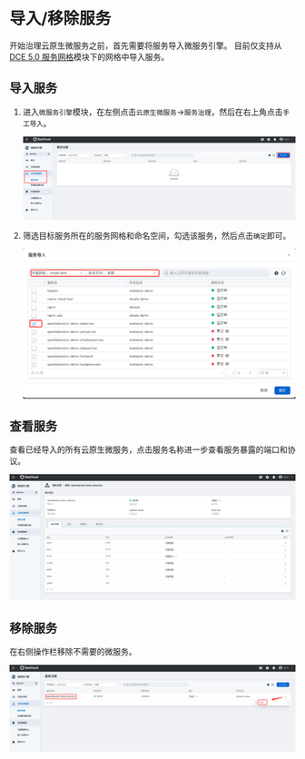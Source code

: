 # 导入/移除服务

开始治理云原生微服务之前，首先需要将服务导入微服务引擎。
目前仅支持从 [DCE 5.0 服务网格](../../mspider/intro/index.md)模块下的网格中导入服务。

## 导入服务

1. 进入`微服务引擎`模块，在左侧点击`云原生微服务`->`服务治理`，然后在右上角点击`手工导入`。

    ![手工导入](../images/cloudms-import01.png)

2. 筛选目标服务所在的服务网格和命名空间，勾选该服务，然后点击`确定`即可。

    ![确定](../images/cloudms-import02.png)

## 查看服务

查看已经导入的所有云原生微服务，点击服务名称进一步查看服务暴露的端口和协议。

![查看](../images/cloudms-import03.png)

## 移除服务

在右侧操作栏移除不需要的微服务。

![移除](../images/cloudms-import04.png)
